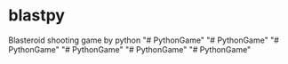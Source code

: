 # blastpy
Blasteroid shooting game by python
"# PythonGame" 
"# PythonGame" 
"# PythonGame" 
"# PythonGame" 
"# PythonGame" 
"# PythonGame" 
